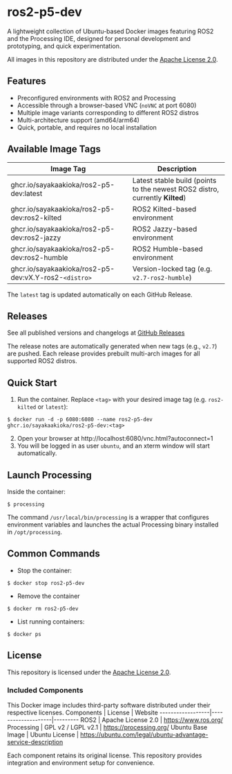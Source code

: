 # ros2-p5-dev
A lightweight collection of Ubuntu-based Docker images featuring ROS2 and the Processing IDE,
designed for personal development and prototyping, and quick experimentation.

All images in this repository are distributed under the [Apache License 2.0](./LICENSE).

## Features
- Preconfigured environments with ROS2 and Processing
- Accessible through a browser-based VNC (`noVNC` at port 6080)
- Multiple image variants corresponding to different ROS2 distros
- Multi-architecture support (amd64/arm64)
- Quick, portable, and requires no local installation

## Available Image Tags
Image Tag         | Description
-------------------|-------------
ghcr.io/sayakaakioka/ros2-p5-dev:latest | Latest stable build (points to the newest ROS2 distro, currently **Kilted**)
ghcr.io/sayakaakioka/ros2-p5-dev:ros2-kilted | ROS2 Kilted-based environment
ghcr.io/sayakaakioka/ros2-p5-dev:ros2-jazzy | ROS2 Jazzy-based environment
ghcr.io/sayakaakioka/ros2-p5-dev:ros2-humble | ROS2 Humble-based environment
ghcr.io/sayakaakioka/ros2-p5-dev:vX.Y-ros2-`<distro>` | Version-locked tag (e.g. `v2.7-ros2-humble`)

The `latest` tag is updated automatically on each GitHub Release.

## Releases
See all published versions and changelogs at [GitHub Releases](https://github.com/sayakaakioka/ros2-p5-dev/releases)

The release notes are automatically generated when new tags (e.g., `v2.7`) are pushed.
Each release provides prebuilt multi-arch images for all supported ROS2 distros.

## Quick Start
1. Run the container. Replace `<tag>` with your desired image tag (e.g. `ros2-kilted` or `latest`):
```
$ docker run -d -p 6080:6080 --name ros2-p5-dev ghcr.io/sayakaakioka/ros2-p5-dev:<tag>
```

2. Open your browser at http://localhost:6080/vnc.html?autoconnect=1
3. You will be logged in as user `ubuntu`,
and an xterm window will start automatically.

## Launch Processing
Inside the container:
```
$ processing
```
The command `/usr/local/bin/processing` is a wrapper that configures environment variables and launches the actual Processing binary installed in `/opt/processing`.

## Common Commands
- Stop the container:
```
$ docker stop ros2-p5-dev
```
- Remove the container
```
$ docker rm ros2-p5-dev
```
- List running containers:
```
$ docker ps
```


## License
This repository is licensed under the [Apache License 2.0](./LICENSE).

### Included Components
This Docker image includes third-party software distributed under their respective licenses.
Components        | License            | Website
------------------|--------------------|---------
ROS2              | Apache License 2.0 | https://www.ros.org/
Processing        | GPL v2 / LGPL v2.1 | https://processing.org/
Ubuntu Base Image | Ubuntu License     | https://ubuntu.com/legal/ubuntu-advantage-service-description

Each component retains its original license. This repository provides integration and environment setup for convenience.
